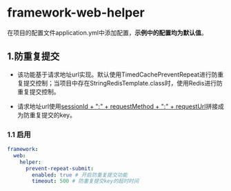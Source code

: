 # framework-web-helper

在项目的配置文件application.yml中添加配置，**示例中的配置均为默认值**。

## 1.防重复提交

+ 该功能基于请求地址url实现。默认使用TimedCachePreventRepeat进行防重复提交控制；当项目中存在StringRedisTemplate.class时，使用Redis进行防重复提交控制。

+ 请求地址url使用[sessionId + ":" + requestMethod + ":" + requestUrl]()拼接成为防重复提交的key。

### 1.1 启用

```yaml
framework:
  web:
    helper:
      prevent-repeat-submit:
        enabled: true # 开启防重复提交功能
        timeout: 500 # 防重复提交key的超时时间
```

